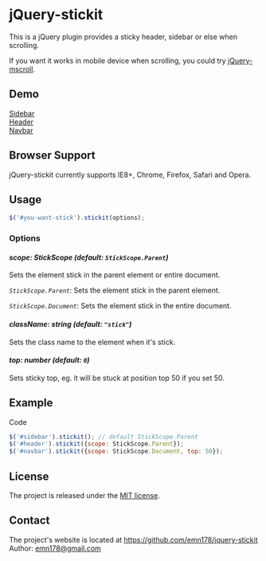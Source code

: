 # jQuery-stickit
This is a jQuery plugin provides a sticky header, sidebar or else when scrolling.

If you want it works in mobile device when scrolling, you could try [jQuery-mscroll](http://emn178.github.io/jquery-mscroll).

## Demo
[Sidebar](http://emn178.github.io/jquery-stickit/demo/sidebar/)  
[Header](http://emn178.github.io/jquery-stickit/demo/header/)  
[Navbar](http://emn178.github.io/jquery-stickit/demo/navbar/)

## Browser Support
jQuery-stickit currently supports IE8+, Chrome, Firefox, Safari and Opera.

## Usage
```JavaScript
$('#you-want-stick').stickit(options);
```

### Options
#### *scope: StickScope (default: `StickScope.Parent`)*

Sets the element stick in the parent element or entire document.

*`StickScope.Parent`*: Sets the element stick in the parent element.

*`StickScope.Document`*: Sets the element stick in the entire document.

#### *className: string (default: `"stick"`)*

Sets the class name to the element when it's stick.

#### *top: number (default: `0`)*

Sets sticky top, eg. it will be stuck at position top 50 if you set 50.

## Example
Code
```JavaScript
$('#sidebar').stickit(); // default StickScope.Parent
$('#header').stickit({scope: StickScope.Parent});
$('#navbar').stickit({scope: StickScope.Document, top: 50});
```

## License
The project is released under the [MIT license](http://www.opensource.org/licenses/MIT).

## Contact
The project's website is located at https://github.com/emn178/jquery-stickit  
Author: emn178@gmail.com
